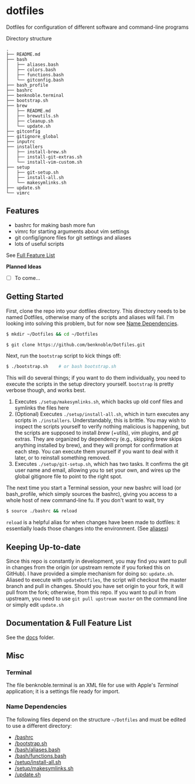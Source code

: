 # dotfiles
Dotfiles for configuration of different software and command-line programs

Directory structure
```
.
├── README.md
├── bash
│   ├── aliases.bash
│   ├── colors.bash
│   ├── functions.bash
│   └── gitconfig.bash
├── bash_profile
├── bashrc
├── benknoble.terminal
├── bootstrap.sh
├── brew
│   ├── README.md
│   ├── brewutils.sh
│   ├── cleanup.sh
│   └── update.sh
├── gitconfig
├── gitignore_global
├── inputrc
├── installers
│   ├── install-brew.sh
│   ├── install-git-extras.sh
│   └── install-vim-custom.sh
├── setup
│   ├── git-setup.sh
│   ├── install-all.sh
│   └── makesymlinks.sh
├── update.sh
└── vimrc
```

## Features

- bashrc for making bash more fun
- vimrc for starting arguments about vim settings
- git config/ignore files for git settings and aliases
- lots of useful scripts

See [Full Feature List](#documentation--full-feature-list)

**Planned Ideas**

- [ ] To come...


## Getting Started

First, clone the repo into your dotfiles directory. This directory needs to be
named Dotfiles, otherwise many of the scripts and aliases will fail. I'm looking
into solving this problem, but for now see [Name
Dependencies](#name-dependencies).

```bash
$ mkdir ~/Dotfiles && cd ~/Dotfiles

$ git clone https://github.com/benknoble/Dotfiles.git
```

Next, run the `bootstrap` script to kick things off:

```bash
$ ./bootstrap.sh    # or bash bootstrap.sh
```

This will do several things; if you want to do them individually, you need to
execute the scripts in the setup directory yourself. `bootstrap` is pretty
verbose though, and works best.

1. Executes `./setup/makesymlinks.sh`, which backs up old conf files and symlinks
   the files here
2. (Optional) Executes `./setup/install-all.sh`, which in turn executes any
   scripts in `./installers`. Understandably, this is brittle. You may wish to
   inspect the scripts yourself to verify nothing malicious is happening, but
   the scripts are supposed to install *brew* (+utils), *vim* plugins, and *git*
   extras. They are organized by dependency (e.g., skipping brew skips anything
   installed by brew), and they will prompt for confirmation at each step. You
   can execute them yourself if you want to deal with it later, or to reinstall
   something removed.
3. Executes `./setup/git-setup.sh`, which has two tasks. It confirms the git
   user name and email, allowing you to set your own, and wires up the global
   gitignore file to point to the right spot.

The next time you start a Terminal session, your new bashrc will load (or
bash_profile, which simply sources the bashrc), giving you access to a whole
host of new command-line fu. If you don't want to wait, try

```bash
$ source ./bashrc && reload
```

`reload` is a helpful alias for when changes have been made to dotfiles: it
essentially loads those changes into the environment. (See
[aliases](/docs/aliases.md))

## Keeping Up-to-date

Since this repo is constantly in development, you may find you want to pull in
changes from the origin (or upstream remote if you forked this on GitHub). I
have provided a simple mechanism for doing so: `update.sh`. Aliased to execute
with `updateDotfiles`, the script will checkout the master branch and pull in
changes. Should you have set origin to your fork, it will pull from the fork;
otherwise, from this repo. If you want to pull in from upstream, you need to use
`git pull upstream master` on the command line or simply edit `update.sh`

## Documentation & Full Feature List

See the [docs](/docs) folder.

## Misc

### Terminal

The file benknoble.terminal is an XML file for use with Apple's *Terminal*
application; it is a settings file ready for import.

### Name Dependencies

The following files depend on the structure `~/Dotfiles` and must be edited to
use a different directory:

- [/bashrc](/bashrc)
- [/bootstrap.sh](/bootstrap.sh)
- [/bash/aliases.bash](/bash/aliases.bash)
- [/bash/functions.bash](/bash/functions.bash)
- [/setup/install-all.sh](/setup/install-all.sh)
- [/setup/makesymlinks.sh](/setup/makesymlinks.sh)
- [/update.sh](/update.sh)

